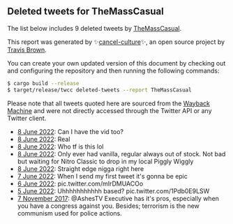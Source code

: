## Deleted tweets for TheMassCasual

The list below includes 9 deleted tweets by
[TheMassCasual](https://twitter.com/TheMassCasual).



This report was generated by ✨[cancel-culture](https://github.com/travisbrown/cancel-culture)✨,
an open source project by [Travis Brown](https://twitter.com/travisbrown).

You can create your own updated version of this document by checking out and configuring the
repository and then running the following commands:

```bash
$ cargo build --release
$ target/release/twcc deleted-tweets --report TheMassCasual
```

Please note that all tweets quoted here are sourced from the
[Wayback Machine](https://web.archive.org) and were not directly accessed through the Twitter API or
any Twitter client.

* [ 8 June 2022](https://web.archive.org/web/20220608054058/https://twitter.com/TheMassCasual/status/1534409974457286656): Can I have the vid too? <!--1534409974457286656-->
* [ 8 June 2022](https://web.archive.org/web/20220608052307/https://twitter.com/TheMassCasual/status/1534405616457789440): Real <!--1534405616457789440-->
* [ 8 June 2022](https://web.archive.org/web/20220608052338/https://twitter.com/TheMassCasual/status/1534405566113538048): Who tf is this lol <!--1534405566113538048-->
* [ 8 June 2022](https://web.archive.org/web/20220608052048/https://twitter.com/TheMassCasual/status/1534404453507514371): Only ever had vanilla, regular always out of stock. Not bad but waiting for Nitro Classic to drop in my local Piggly Wiggly <!--1534404453507514371-->
* [ 8 June 2022](https://web.archive.org/web/20220608051150/https://twitter.com/TheMassCasual/status/1534402726045655041): Straight edge nigga right here <!--1534402726045655041-->
* [ 7 June 2022](https://web.archive.org/web/20220607054029/https://twitter.com/TheMassCasual/status/1534047429288263680): When I send my first tweet it's gonna be epic <!--1534047429288263680-->
* [ 6 June 2022](https://web.archive.org/web/20220606051311/https://twitter.com/TheMassCasual/status/1533678321753395200): pic.twitter.com/mIrDMUACOo <!--1533678321753395200-->
* [ 5 June 2022](https://web.archive.org/web/20220605040036/https://twitter.com/TheMassCasual/status/1533297554112147456): Uhhhhhhhhhhh based? pic.twitter.com/1Pdb0E9LSW <!--1533297554112147456-->
* [ 7 November 2017](https://web.archive.org/web/20171107003659/https://twitter.com/TheMassCasual/status/927696347486076928): @AshesTV Executive has it's pros, especially when you have a congress against you. Besides; terrorism is the new communism used for police actions. <!--927696347486076928-->
